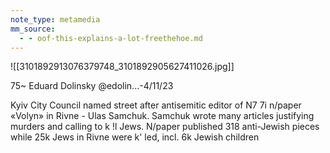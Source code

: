 ```yaml
---
note_type: metamedia
mm_source:
  - - oof-this-explains-a-lot-freethehoe.md
---
```


![[3101892913076379748_3101892905627411026.jpg]]

75~ Eduard Dolinsky @edolin...-4/11/23

Kyiv City Council named street after
antisemitic editor of N7 7i n/paper
«Volyn» in Rivne - Ulas Samchuk.
Samchuk wrote many articles justifying
murders and calling to k !l Jews. N/paper
published 318 anti-Jewish pieces while
25k Jews in Rivne were k' led, incl. 6k
Jewish children


